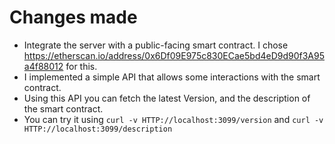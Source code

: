 # Changes made

- Integrate the server with a public-facing smart contract. I chose https://etherscan.io/address/0x6Df09E975c830ECae5bd4eD9d90f3A95a4f88012 for this.
- I implemented a simple API that allows some interactions with the smart contract.
- Using this API you can fetch the latest Version, and the description of the smart contract.
- You can try it using `curl -v HTTP://localhost:3099/version` and `curl -v HTTP://localhost:3099/description`
